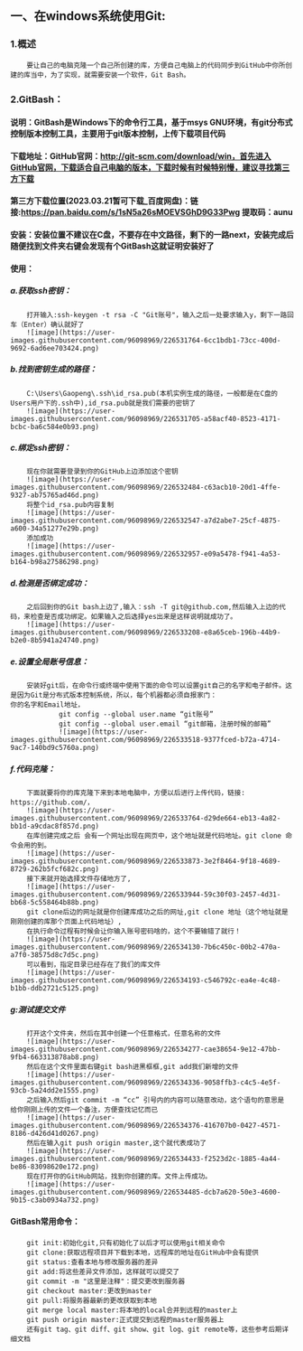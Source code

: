 ## 一、在windows系统使用Git:
### 1.概述  
        要让自己的电脑克隆一个自己所创建的库，方便自己电脑上的代码同步到GitHub中你所创建的库当中，为了实现，就需要安装一个软件，Git Bash。    
### 2.GitBash：
#### 说明：GitBash是Windows下的命令行工具，基于msys GNU环境，有git分布式控制版本控制工具，主要用于git版本控制，上传下载项目代码
#### 下载地址：GitHub官网：http://git-scm.com/download/win，首先进入GitHub官网，下载适合自己电脑的版本，下载时候有时候特别慢，建议寻找第三方下载
#### 第三方下载位置(2023.03.21暂可下载_百度网盘)：链接:https://pan.baidu.com/s/1sN5a26sMOEVSGhD9G33Pwg  提取码：aunu
#### 安装：安装位置不建议在C盘，不要存在中文路径，剩下的一路next，安装完成后随便找到文件夹右键会发现有个GitBash这就证明安装好了
#### 使用：
##### a.获取ssh密钥：
        打开输入:ssh-keygen -t rsa -C "Git账号"，输入之后一处要求输入y，剩下一路回车（Enter）确认就好了
        ![image](https://user-images.githubusercontent.com/96098969/226531764-6cc1bdb1-73cc-400d-9692-6ad6ee703424.png)
##### b.找到密钥生成的路径：
        C:\Users\Gaopeng\.ssh\id_rsa.pub(本机实例生成的路径，一般都是在C盘的Users用户下的.ssh中),id_rsa.pub就是我们需要的密钥了
        ![image](https://user-images.githubusercontent.com/96098969/226531705-a58acf40-8523-4171-bcbc-ba6c584e0b93.png)
##### c.绑定ssh密钥：
        现在你就需要登录到你的GitHub上边添加这个密钥
        ![image](https://user-images.githubusercontent.com/96098969/226532484-c63acb10-20d1-4ffe-9327-ab75765ad46d.png)
        将整个id_rsa.pub内容复制
        ![image](https://user-images.githubusercontent.com/96098969/226532547-a7d2abe7-25cf-4875-a600-34a51277e29b.png)
        添加成功
        ![image](https://user-images.githubusercontent.com/96098969/226532957-e09a5478-f941-4a53-b164-b98a27586298.png)
##### d.检测是否绑定成功：
        之后回到你的Git bash上边了,输入：ssh -T git@github.com,然后输入上边的代码，来检查是否成功绑定。如果输入之后选择yes出来是这样说明就成功了。
        ![image](https://user-images.githubusercontent.com/96098969/226533208-e8a65ceb-196b-44b9-b2e0-8b5941a24740.png)
##### e.设置全局账号信息：
        安装好git后，在命令行或终端中使用下面的命令可以设置git自己的名字和电子邮件。这是因为Git是分布式版本控制系统，所以，每个机器都必须自报家门：                                 你的名字和Email地址，
                git config --global user.name “git账号”
                git config --global user.email “git邮箱，注册时候的邮箱”
                ![image](https://user-images.githubusercontent.com/96098969/226533518-9377fced-b72a-4714-9ac7-140bd9c5760a.png)
##### f.代码克隆：
        下面就要将你的库克隆下来到本地电脑中，方便以后进行上传代码，链接: https://github.com/，
        ![image](https://user-images.githubusercontent.com/96098969/226533764-d29de664-eb13-4a82-bb1d-a9cdac8f857d.png)
        在库创建完成之后 会有一个网址出现在网页中，这个地址就是代码地址。git clone 命令会用的到。
        ![image](https://user-images.githubusercontent.com/96098969/226533873-3e2f8464-9f18-4689-8729-262b5fcf682c.png)
        接下来就开始选择文件存储地方了,
        ![image](https://user-images.githubusercontent.com/96098969/226533944-59c30f03-2457-4d31-bb68-5c558464b88b.png)
        git clone后边的网址就是你创建库成功之后的网址,git clone 地址（这个地址就是刚刚创建的库那个页面上代码地址）,
        在执行命令过程有时候会让你输入账号密码啥的，这个不要输错了就行！
        ![image](https://user-images.githubusercontent.com/96098969/226534130-7b6c450c-00b2-470a-a7f0-38575d8c7d5c.png)
        可以看到，指定目录已经存在了我们的库文件
        ![image](https://user-images.githubusercontent.com/96098969/226534193-c546792c-ea4e-4c48-b1bb-ddb2721c5125.png)
##### g:测试提交文件
        打开这个文件夹，然后在其中创建一个任意格式，任意名称的文件
        ![image](https://user-images.githubusercontent.com/96098969/226534277-cae38654-9e12-47bb-9fb4-663313878ab8.png)
        然后在这个文件里面右键git bash进黑框框,git add我们新增的文件
        ![image](https://user-images.githubusercontent.com/96098969/226534336-9058ffb3-c4c5-4e5f-93cb-5a24dd2e1555.png)
        之后输入然后git commit -m “cc” 引号内的内容可以随意改动，这个语句的意思是 给你刚刚上传的文件一个备注，方便查找记忆而已
        ![image](https://user-images.githubusercontent.com/96098969/226534376-416707b0-0427-4571-8186-d426d41d0267.png)
        然后在输入git push origin master,这个就代表成功了
        ![image](https://user-images.githubusercontent.com/96098969/226534433-f2523d2c-1885-4a44-be86-83098620e172.png)
        现在打开你的GitHub网站，找到你创建的库。文件上传成功。
        ![image](https://user-images.githubusercontent.com/96098969/226534485-dcb7a620-50e3-4600-9b15-c3ab0934a732.png)      
#### GitBash常用命令：
        git init:初始化git,只有初始化了以后才可以使用git相关命令
        git clone:获取远程项目并下载到本地，远程库的地址在GitHub中会有提供
        git status:查看本地与修改服务器的差异
        git add:将这些差异文件添加，这样就可以提交了
        git commit -m "这里是注释"：提交更改到服务器
        git checkout master:更改到master
        git pull:将服务器最新的更改获取到本地
        git merge local master:将本地的local合并到远程的master上
        git push origin master:正式提交到远程的master服务器上
        还有git tag、git diff、git show、git log、git remote等，这些参考后期详细文档
